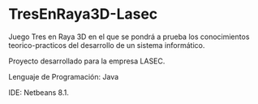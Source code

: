 # TresEnRaya3D-Lasec
Juego Tres en Raya 3D en el que se pondrá a prueba los conocimientos teorico-practicos del desarrollo de un sistema informático. 

Proyecto desarrollado para la empresa LASEC.

Lenguaje de Programación: Java

IDE: Netbeans 8.1.
